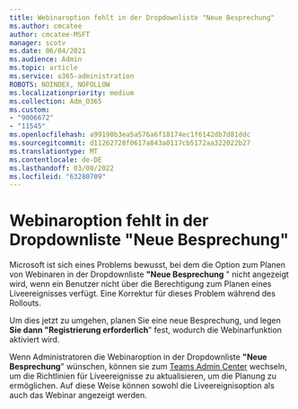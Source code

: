 ```yaml
---
title: Webinaroption fehlt in der Dropdownliste "Neue Besprechung"
ms.author: cmcatee
author: cmcatee-MSFT
manager: scotv
ms.date: 06/04/2021
ms.audience: Admin
ms.topic: article
ms.service: o365-administration
ROBOTS: NOINDEX, NOFOLLOW
ms.localizationpriority: medium
ms.collection: Adm_O365
ms.custom:
- "9006672"
- "11545"
ms.openlocfilehash: a99190b3ea5a576a6f18174ec1f6142db7d81ddc
ms.sourcegitcommit: d11262728f0617a843a0117cb5172aa322022b27
ms.translationtype: MT
ms.contentlocale: de-DE
ms.lasthandoff: 03/08/2022
ms.locfileid: "63280709"
---
```

# <a name="webinar-option-missing-in-new-meeting-drop-down"></a>Webinaroption fehlt in der Dropdownliste "Neue Besprechung"

Microsoft ist sich eines Problems bewusst, bei dem die Option zum Planen von Webinaren in der Dropdownliste **"Neue Besprechung** " nicht angezeigt wird, wenn ein Benutzer nicht über die Berechtigung zum Planen eines Liveereignisses verfügt. Eine Korrektur für dieses Problem während des Rollouts.

Um dies jetzt zu umgehen, planen Sie eine neue Besprechung, und legen **Sie dann "Registrierung erforderlich**" fest, wodurch die Webinarfunktion aktiviert wird.

Wenn Administratoren die Webinaroption in der Dropdownliste **"Neue Besprechung**" wünschen, können sie zum [Teams Admin Center](https://admin.teams.microsoft.com/policies/broadcasts) wechseln, um die Richtlinien für Liveereignisse zu aktualisieren, um die Planung zu ermöglichen. Auf diese Weise können sowohl die Liveereignisoption als auch das Webinar angezeigt werden.